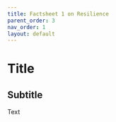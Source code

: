 ```yaml
---
title: Factsheet 1 on Resilience
parent_order: 3
nav_order: 1
layout: default
---
```


# Title
## Subtitle

Text
